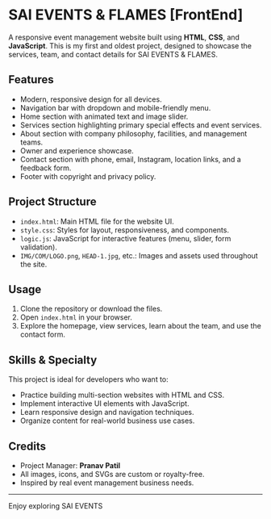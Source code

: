 # SAI EVENTS & FLAMES [FrontEnd]

A responsive event management website built using **HTML**, **CSS**, and **JavaScript**. This is my first and oldest project, designed to showcase the services, team, and contact details for SAI EVENTS & FLAMES.

## Features

- Modern, responsive design for all devices.
- Navigation bar with dropdown and mobile-friendly menu.
- Home section with animated text and image slider.
- Services section highlighting primary special effects and event services.
- About section with company philosophy, facilities, and management teams.
- Owner and experience showcase.
- Contact section with phone, email, Instagram, location links, and a feedback form.
- Footer with copyright and privacy policy.

## Project Structure

- `index.html`: Main HTML file for the website UI.
- `style.css`: Styles for layout, responsiveness, and components.
- `logic.js`: JavaScript for interactive features (menu, slider, form validation).
- `IMG/COM/LOGO.png`, `HEAD-1.jpg`, etc.: Images and assets used throughout the site.

## Usage

1. Clone the repository or download the files.
2. Open `index.html` in your browser.
3. Explore the homepage, view services, learn about the team, and use the contact form.

## Skills & Specialty

This project is ideal for developers who want to:

- Practice building multi-section websites with HTML and CSS.
- Implement interactive UI elements with JavaScript.
- Learn responsive design and navigation techniques.
- Organize content for real-world business use cases.

## Credits

- Project Manager: **Pranav Patil**
- All images, icons, and SVGs are custom or royalty-free.
- Inspired by real event management business needs.

---

Enjoy exploring SAI EVENTS


